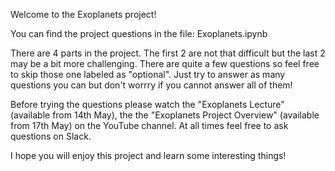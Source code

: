 Welcome to the Exoplanets project!

You can find the project questions in the file: Exoplanets.ipynb

There are 4 parts in the project. The first 2 are not that difficult but the last 2 may be a bit more challenging. There are quite a few questions so feel free to skip those one labeled as "optional". Just try to answer as many questions you can but don't worrry if you cannot answer all of them! 

Before trying the questions please watch the "Exoplanets Lecture" (available from 14th May), the the "Exoplanets Project Overview" (available from 17th May) on the YouTube channel. At all times feel free to ask questions on Slack. 

I hope you will enjoy this project and learn some interesting things!